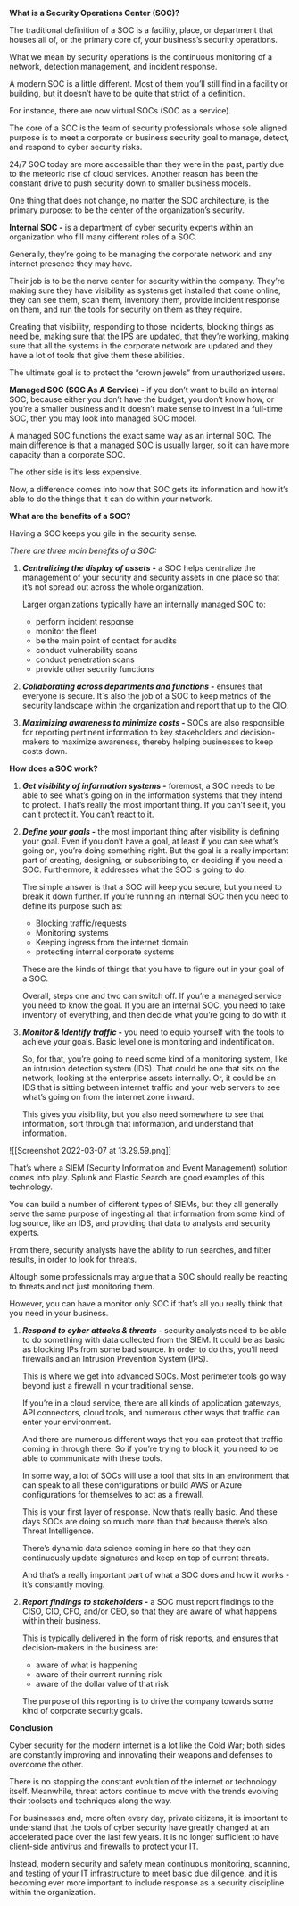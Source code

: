 **What is a Security Operations Center (SOC)?**

The traditional definition of a SOC is a facility, place, or department that houses all of, or the primary core of, your business’s security operations.

What we mean by security operations is the continuous monitoring of a network, detection management, and incident response.

A modern SOC is a little different. Most of them you’ll still find in a facility or building, but it doesn’t have to be quite that strict of a definition.

For instance, there are now virtual SOCs (SOC as a service).

The core of a SOC is the team of security professionals whose sole aligned purpose is to meet a corporate or business security goal to manage, detect, and respond to cyber security risks.

24/7 SOC today are more accessible than they were in the past, partly due to the meteoric rise of cloud services. Another reason has been the constant drive to push security down to smaller business models.

One thing that does not change, no matter the SOC architecture, is the primary purpose: to be the center of the organization’s security.

**Internal SOC -** is a department of cyber security experts within an organization who fill many different roles of a SOC.

Generally, they’re going to be managing the corporate network and any internet presence they may have.

Their job is to be the nerve center for security within the company. They’re making sure they have visibility as systems get installed that come online, they can see them, scan them, inventory them, provide incident response on them, and run the tools for security on them as they require.

Creating that visibility, responding to those incidents, blocking things as need be, making sure that the IPS are updated, that they’re working, making sure that all the systems in the corporate network are updated and they have a lot of tools that give them these abilities.

The ultimate goal is to protect the “crown jewels” from unauthorized users.

**Managed SOC (SOC As A Service) -** if you don’t want to build an internal SOC, because either you don’t have the budget, you don’t know how, or you’re a smaller business and it doesn’t make sense to invest in a full-time SOC, then you may look into managed SOC model.

A managed SOC functions the exact same way as an internal SOC. The main difference is that a managed SOC is usually larger, so it can have more capacity than a corporate SOC.

The other side is it’s less expensive.

Now, a difference comes into how that SOC gets its information and how it’s able to do the things that it can do within your network.

**What are the benefits of a SOC?**

Having a SOC keeps you gile in the security sense.

_There are three main benefits of a SOC:_

1.  _**Centralizing the display of assets -**_ a SOC helps centralize the management of your security and security assets in one place so that it’s not spread out across the whole organization.
    
    Larger organizations typically have an internally managed SOC to:
    
    -   perform incident response
    -   monitor the fleet
    -   be the main point of contact for audits
    -   conduct vulnerability scans
    -   conduct penetration scans
    -   provide other security functions
2.  _**Collaborating across departments and functions -**_ ensures that everyone is secure. It´s also the job of a SOC to keep metrics of the security landscape within the organization and report that up to the CIO.
    
3.  _**Maximizing awareness to minimize costs -**_ SOCs are also responsible for reporting pertinent information to key stakeholders and decision-makers to maximize awareness, thereby helping businesses to keep costs down.
    

**How does a SOC work?**

1.  _**Get visibility of information systems -**_ foremost, a SOC needs to be able to see what’s going on in the information systems that they intend to protect. That’s really the most important thing. If you can’t see it, you can’t protect it. You can’t react to it.
    
2.  _**Define your goals -**_ the most important thing after visibility is defining your goal. Even if you don’t have a goal, at least if you can see what’s going on, you’re doing something right. But the goal is a really important part of creating, designing, or subscribing to, or deciding if you need a SOC. Furthermore, it addresses what the SOC is going to do.
    
    The simple answer is that a SOC will keep you secure, but you need to break it down further. If you’re running an internal SOC then you need to define its purpose such as:
    
    -   Blocking traffic/requests
    -   Monitoring systems
    -   Keeping ingress from the internet domain
    -   protecting internal corporate systems
    
    These are the kinds of things that you have to figure out in your goal of a SOC.
    
    Overall, steps one and two can switch off. If you’re a managed service you need to know the goal. If you are an internal SOC, you need to take inventory of everything, and then decide what you’re going to do with it.
    
3.  _**Monitor & Identify traffic -**_ you need to equip yourself with the tools to achieve your goals. Basic level one is monitoring and indentification.
    
    So, for that, you’re going to need some kind of a monitoring system, like an intrusion detection system (IDS). That could be one that sits on the network, looking at the enterprise assets internally. Or, it could be an IDS that is sitting between internet traffic and your web servers to see what’s going on from the internet zone inward.
    
    This gives you visibility, but you also need somewhere to see that information, sort through that information, and understand that information.

![[Screenshot 2022-03-07 at 13.29.59.png]]

That’s where a SIEM (Security Information and Event Management) solution comes into play. Splunk and Elastic Search are good examples of this technology.

You can build a number of different types of SIEMs, but they all generally serve the same purpose of ingesting all that information from some kind of log source, like an IDS, and providing that data to analysts and security experts.

From there, security analysts have the ability to run searches, and filter results, in order to look for threats.

Altough some professionals may argue that a SOC should really be reacting to threats and not just monitoring them.

However, you can have a monitor only SOC if that’s all you really think that you need in your business.

1.  _**Respond to cyber attacks & threats -**_ security analysts need to be able to do something with data collected from the SIEM. It could be as basic as blocking IPs from some bad source. In order to do this, you’ll need firewalls and an Intrusion Prevention System (IPS).
    
    This is where we get into advanced SOCs. Most perimeter tools go way beyond just a firewall in your traditional sense.
    
    If you’re in a cloud service, there are all kinds of application gateways, API connectors, cloud tools, and numerous other ways that traffic can enter your environment.
    
    And there are numerous different ways that you can protect that traffic coming in through there. So if you’re trying to block it, you need to be able to communicate with these tools.
    
    In some way, a lot of SOCs will use a tool that sits in an environment that can speak to all these configurations or build AWS or Azure configurations for themselves to act as a firewall.
    
    This is your first layer of response. Now that’s really basic. And these days SOCs are doing so much more than that because there’s also Threat Intelligence.
    
    There’s dynamic data science coming in here so that they can continuously update signatures and keep on top of current threats.
    
    And that’s a really important part of what a SOC does and how it works - it’s constantly moving.
    
2.  _**Report findings to stakeholders -**_ a SOC must report findings to the CISO, CIO, CFO, and/or CEO, so that they are aware of what happens within their business.
    
    This is typically delivered in the form of risk reports, and ensures that decision-makers in the business are:
    
    -   aware of what is happening
    -   aware of their current running risk
    -   aware of the dollar value of that risk
    
    The purpose of this reporting is to drive the company towards some kind of corporate security goals.
    

**Conclusion**

Cyber security for the modern internet is a lot like the Cold War; both sides are constantly improving and innovating their weapons and defenses to overcome the other.

There is no stopping the constant evolution of the internet or technology itself. Meanwhile, threat actors continue to move with the trends evolving their toolsets and techniques along the way.

For businesses and, more often every day, private citizens, it is important to understand that the tools of cyber security have greatly changed at an accelerated pace over the last few years. It is no longer sufficient to have client-side antivirus and firewalls to protect your IT.

Instead, modern security and safety mean continuous monitoring, scanning, and testing of your IT infrastructure to meet basic due diligence, and it is becoming ever more important to include response as a security discipline within the organization.